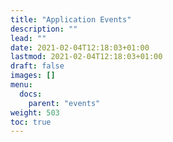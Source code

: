 ```yaml
---
title: "Application Events"
description: ""
lead: ""
date: 2021-02-04T12:18:03+01:00
lastmod: 2021-02-04T12:18:03+01:00
draft: false
images: []
menu:
  docs:
    parent: "events"
weight: 503
toc: true
---
```


